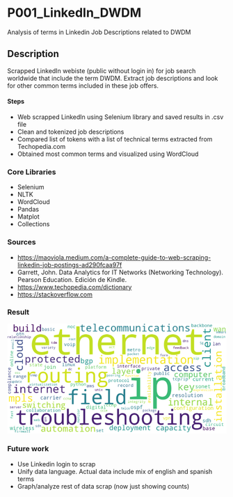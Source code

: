 # P001_LinkedIn_DWDM
Analysis of terms in Linkedin Job Descriptions related to DWDM

## Description
Scrapped LinkedIn webiste (public without login in) for job search worldwide that include the term DWDM.  Extract job descriptions and look for other common terms included in these job offers.

#### Steps
* Web scrapped LinkedIn using Selenium library and saved results in .csv file
* Clean and tokenized job descriptions
* Compared list of tokens with a list of technical terms extracted from Techopedia.com
* Obtained most common terms and visualized using WordCloud

### Core Libraries
* Selenium
* NLTK
* WordCloud
* Pandas
* Matplot
* Collections

### Sources
* https://maoviola.medium.com/a-complete-guide-to-web-scraping-linkedin-job-postings-ad290fcaa97f
* Garrett, John. Data Analytics for IT Networks (Networking Technology). Pearson Education. Edición de Kindle.
* https://www.techopedia.com/dictionary 
* https://stackoverflow.com

### Result
![alt text](https://github.com/telecomds/P001_Linkedin_DWDM/blob/main/word_cloud_img_white_cut.png?raw=true)

### Future work
* Use Linkedin login to scrap
* Unify data language.  Actual data include mix of english and spanish terms
* Graph/analyze rest of data scrap (now just showing counts)



